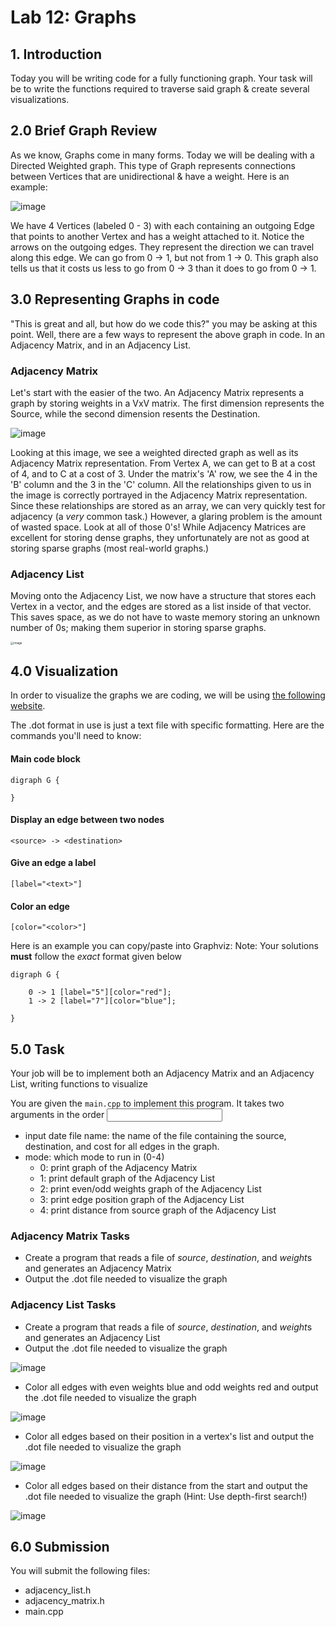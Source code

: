 # Lab 12: Graphs

## 1. Introduction

Today you will be writing code for a fully functioning graph. Your task will be to write the functions required to traverse said graph & create several visualizations.

## 2.0 Brief Graph Review

As we know, Graphs come in many forms. Today we will be dealing with a Directed Weighted graph. This type of Graph represents connections between Vertices that are unidirectional & have a weight. Here is an example:

![image](./images/directed-weighted-graph.png)

We have 4 Vertices (labeled 0 - 3) with each containing an outgoing Edge that points to another Vertex and has a weight attached to it. Notice the arrows on the outgoing edges. They represent the direction we can travel along this edge. We can go from 0 -> 1, but not from 1 -> 0. This graph also tells us that it costs us less to go from 0 -> 3 than it does to go from 0 -> 1.

## 3.0 Representing Graphs in code

"This is great and all, but how do we code this?" you may be asking at this point. Well, there are a few ways to represent the above graph in code. In an Adjacency Matrix, and in an Adjacency List.

### Adjacency Matrix

Let's start with the easier of the two. An Adjacency Matrix represents a graph by storing weights in a VxV matrix. The first dimension represents the Source, while the second dimension resents the Destination.

![image](./images/adjacency-matrix.png)

Looking at this image, we see a weighted directed graph as well as its Adjacency Matrix representation. From Vertex A, we can get to B at a cost of 4, and to C at a cost of 3. Under the matrix's 'A' row, we see the 4 in the 'B' column and the 3 in the 'C' column. All the relationships given to us in the image is correctly portrayed in the Adjacency Matrix representation. Since these relationships are stored as an array, we can very quickly test for adjacency (a *very* common task.) However, a glaring problem is the amount of wasted space. Look at all of those 0's! While Adjacency Matrices are excellent for storing dense graphs, they unfortunately are not as good at storing sparse graphs (most real-world graphs.)

### Adjacency List

Moving onto the Adjacency List, we now have a structure that stores each Vertex in a vector, and the edges are stored as a list inside of that vector. This saves space, as we do not have to waste memory storing an unknown number of 0s; making them superior in storing sparse graphs.

<img src="./images/adjacency-list.jpg" alt="image" style="zoom:33%;" />

## 4.0 Visualization

In order to visualize the graphs we are coding, we will be using [the following website](https://dreampuf.github.io/GraphvizOnline/#digraph%20G%20%7B%0A%0A%20%20l1%20-%3E%20l2%3B%0A%20%20l2%20-%3E%20l3%3B%0A%0A%7D).

The .dot format in use is just a text file with specific formatting. Here are the commands you'll need to know:

#### Main code block

```
digraph G {

}
```

#### Display an edge between two nodes

```
<source> -> <destination>
```

#### Give an edge a label

```
[label="<text>"]
```

#### Color an edge

```
[color="<color>"]
```

Here is an example you can copy/paste into Graphviz:
Note: Your solutions **must** follow the *exact* format given below

```
digraph G {

	0 -> 1 [label="5"][color="red"];
	1 -> 2 [label="7"][color="blue"];
    
}
```

## 5.0 Task

Your job will be to implement both an Adjacency Matrix and an Adjacency List, writing functions to visualize 

You are given the `main.cpp` to implement this program. It takes two arguments in the order <input data file name> <mode>

- input date file name: the name of the file containing the source, destination, and cost for all edges in the graph.
- mode: which mode to run in (0-4)
  - 0: print graph of the Adjacency Matrix
  - 1: print default graph of the Adjacency List
  - 2: print even/odd weights graph of the Adjacency List
  - 3: print edge position graph of the Adjacency List
  - 4: print distance from source graph of the Adjacency List

### Adjacency Matrix Tasks

- Create a program that reads a file of *source*, *destination*, and *weight*s and generates an Adjacency Matrix 
- Output the .dot file needed to visualize the graph

### Adjacency List Tasks

- Create a program that reads a file of *source*, *destination*, and *weight*s and generates an Adjacency List
- Output the .dot file needed to visualize the graph

![image](./images/problem-1-sol.png)

- Color all edges with even weights blue and odd weights red and output the .dot file needed to visualize the graph

![image](./images/problem-2-sol.png)

- Color all edges based on their position in a vertex's list and output the .dot file needed to visualize the graph

![image](./images/problem-3-sol.png)

- Color all edges based on their distance from the start and output the .dot file needed to visualize the graph (Hint: Use depth-first search!)

![image](./images/problem-4-sol.png)

## 6.0 Submission

You will submit the following files:
- adjacency_list.h
- adjacency_matrix.h
- main.cpp
